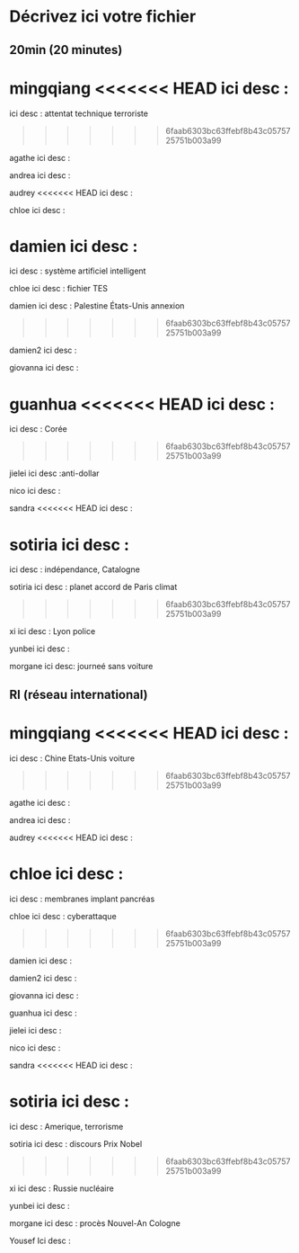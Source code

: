 # Décrivez ici votre fichier

## 20min (20 minutes)

mingqiang
<<<<<<< HEAD
ici desc :
=======
ici desc : attentat technique terroriste
>>>>>>> 6faab6303bc63ffebf8b43c0575725751b003a99

agathe
ici desc :

andrea
ici desc :

audrey
<<<<<<< HEAD
ici desc :

chloe
ici desc :

damien
ici desc :
=======
ici desc : système artificiel intelligent

chloe
ici desc : fichier TES

damien
ici desc : Palestine États-Unis annexion
>>>>>>> 6faab6303bc63ffebf8b43c0575725751b003a99

damien2
ici desc :

giovanna
ici desc :

guanhua
<<<<<<< HEAD
ici desc :
=======
ici desc : Corée
>>>>>>> 6faab6303bc63ffebf8b43c0575725751b003a99

jielei
ici desc :anti-dollar

nico
ici desc :

sandra
<<<<<<< HEAD
ici desc :

sotiria
ici desc :
=======
ici desc : indépendance, Catalogne

sotiria
ici desc : planet accord de Paris climat
>>>>>>> 6faab6303bc63ffebf8b43c0575725751b003a99

xi
ici desc : Lyon police

yunbei
ici desc :

morgane
ici desc: journeé sans voiture

## RI (réseau international)

mingqiang
<<<<<<< HEAD
ici desc :
=======
ici desc : Chine Etats-Unis voiture
>>>>>>> 6faab6303bc63ffebf8b43c0575725751b003a99

agathe
ici desc :

andrea
ici desc :

audrey
<<<<<<< HEAD
ici desc :

chloe
ici desc :
=======
ici desc : membranes implant pancréas

chloe
ici desc : cyberattaque
>>>>>>> 6faab6303bc63ffebf8b43c0575725751b003a99

damien
ici desc :

damien2
ici desc :

giovanna
ici desc :

guanhua
ici desc :

jielei
ici desc :

nico
ici desc :

sandra
<<<<<<< HEAD
ici desc :

sotiria
ici desc :
=======
ici desc : Amerique, terrorisme

sotiria
ici desc : discours Prix Nobel
>>>>>>> 6faab6303bc63ffebf8b43c0575725751b003a99

xi
ici desc : Russie nucléaire

yunbei
ici desc :

morgane
ici desc : procès Nouvel-An Cologne

Yousef
Ici desc :
